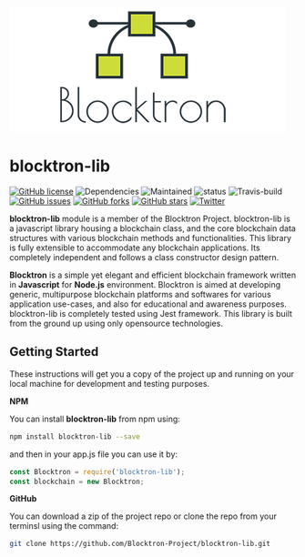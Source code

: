 ![logo](blocktron.png)
# blocktron-lib
[![GitHub license](https://img.shields.io/github/license/Blocktron-Project/blocktron-lib.svg)](https://github.com/Blocktron-Project/blocktron-lib/blob/master/LICENSE) ![Dependencies](https://david-dm.org/Blocktron-Project/blocktron-lib.svg) ![Maintained](https://img.shields.io/badge/Maintained%3F-yes-green.svg) ![status](https://img.shields.io/badge/status-stable-brightgreen.svg) ![Travis-build](https://travis-ci.org/Blocktron-Project/blocktron-lib.svg?branch=master) [![GitHub issues](https://img.shields.io/github/issues/Blocktron-Project/blocktron-lib.svg)](https://github.com/Blocktron-Project/blocktron-lib/issues) [![GitHub forks](https://img.shields.io/github/forks/Blocktron-Project/blocktron-lib.svg)](https://github.com/Blocktron-Project/blocktron-lib/network) [![GitHub stars](https://img.shields.io/github/stars/Blocktron-Project/blocktron-lib.svg)](https://github.com/Blocktron-Project/blocktron-lib/stargazers) [![Twitter](https://img.shields.io/twitter/url/https/github.com/Blocktron-Project/blocktron-lib.svg?style=social)](https://twitter.com/intent/tweet?text=Wow:&url=https%3A%2F%2Fgithub.com%2FBlocktron-Project%2Fblocktron-lib)

**blocktron-lib** module is a member of the Blocktron Project. blocktron-lib is a javascript library housing a blockchain class, and the core blockchain data structures with various blockchain methods and functionalities. This library is fully extensible to accommodate any blockchain applications. Its completely independent and follows a class constructor design pattern.

**Blocktron** is a simple yet elegant and efficient blockchain framework written in **Javascript** for **Node.js** environment. Blocktron is aimed at developing generic, multipurpose blockchain platforms and softwares for various application use-cases, and also for educational and awareness purposes. blocktron-lib is completely tested using Jest framework. This library is built from the ground up using only opensource technologies.

## Getting Started
These instructions will get you a copy of the project up and running on your local machine for development and testing purposes. 

**NPM**

You can install **blocktron-lib** from npm using:
```sh
npm install blocktron-lib --save
```
and then in your app.js file you can use it by:
```js
const Blocktron = require('blocktron-lib');
const blockchain = new Blocktron;
```
**GitHub**

You can download a zip of the project repo or clone the repo from your terminsl using the command:
```sh
git clone https://github.com/Blocktron-Project/blocktron-lib.git
```